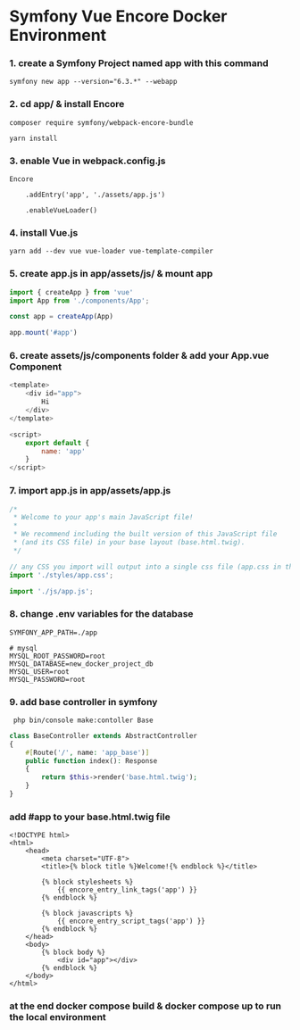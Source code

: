# Symfony Vue Encore Docker Environment

### 1. create a Symfony Project named app with this command

```symfony new app --version="6.3.*" --webapp```


### 2. cd app/ & install Encore

```
composer require symfony/webpack-encore-bundle

yarn install

```

### 3. enable Vue in webpack.config.js

```
Encore

    .addEntry('app', './assets/app.js')

    .enableVueLoader()
```

### 4. install Vue.js

```yarn add --dev vue vue-loader vue-template-compiler```

### 5. create app.js in app/assets/js/ & mount app 
```js
import { createApp } from 'vue'
import App from './components/App';

const app = createApp(App)

app.mount('#app')
```

### 6. create assets/js/components folder & add your App.vue Component
```js
<template>
    <div id="app">
        Hi
    </div>
</template>

<script>
    export default {
        name: 'app'
    }
</script>
```

### 7. import app.js in app/assets/app.js

```js
/*
 * Welcome to your app's main JavaScript file!
 *
 * We recommend including the built version of this JavaScript file
 * (and its CSS file) in your base layout (base.html.twig).
 */

// any CSS you import will output into a single css file (app.css in this case)
import './styles/app.css';

import './js/app.js';
```

### 8. change .env variables for the database

```
SYMFONY_APP_PATH=./app

# mysql
MYSQL_ROOT_PASSWORD=root
MYSQL_DATABASE=new_docker_project_db
MYSQL_USER=root
MYSQL_PASSWORD=root
```

### 9. add base controller in symfony 

``` php bin/console make:contoller Base```

```php
class BaseController extends AbstractController
{
    #[Route('/', name: 'app_base')]
    public function index(): Response
    {
        return $this->render('base.html.twig');
    }
}
```

### add #app to your base.html.twig file
```twig
<!DOCTYPE html>
<html>
    <head>
        <meta charset="UTF-8">
        <title>{% block title %}Welcome!{% endblock %}</title>
        
        {% block stylesheets %}
            {{ encore_entry_link_tags('app') }}
        {% endblock %}

        {% block javascripts %}
            {{ encore_entry_script_tags('app') }}
        {% endblock %}
    </head>
    <body>
        {% block body %}
            <div id="app"></div>
        {% endblock %}
    </body>
</html>
```

### at the end docker compose build & docker compose up to run the local environment
